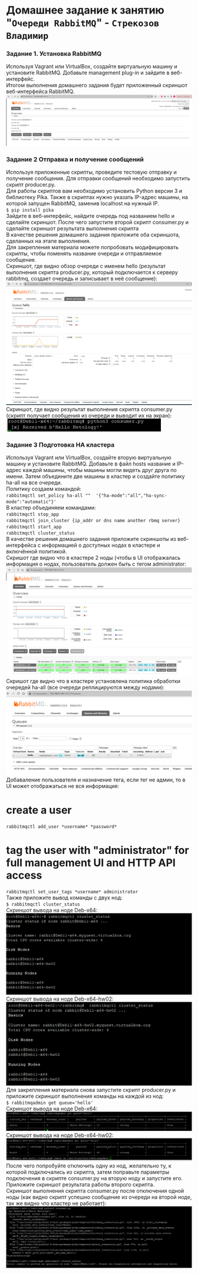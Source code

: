 # Домашнее задание к занятию "`Очереди RabbitMQ`" - `Стрекозов Владимир`

### Задание 1. Установка RabbitMQ  
Используя Vagrant или VirtualBox, создайте виртуальную машину и установите RabbitMQ. Добавьте management plug-in и зайдите в веб-интерфейс.  
Итогом выполнения домашнего задания будет приложенный скриншот веб-интерфейса RabbitMQ.  
![](https://github.com/Svalker1989/rabbitmq/blob/main/Z1.PNG)  

### Задание 2 Отправка и получение сообщений  
Используя приложенные скрипты, проведите тестовую отправку и получение сообщения. Для отправки сообщений необходимо запустить скрипт producer.py.  
Для работы скриптов вам необходимо установить Python версии 3 и библиотеку Pika. Также в скриптах нужно указать IP-адрес машины, на которой запущен RabbitMQ, заменив localhost на нужный IP.  
`$ pip install pika`  
Зайдите в веб-интерфейс, найдите очередь под названием hello и сделайте скриншот. После чего запустите второй скрипт consumer.py и сделайте скриншот результата выполнения скрипта  
В качестве решения домашнего задания приложите оба скриншота, сделанных на этапе выполнения.  
Для закрепления материала можете попробовать модифицировать скрипты, чтобы поменять название очереди и отправляемое сообщение.  
Скриншот, где видно обзор очереди с именем hello (результат выполнения скрипта producer.py, который подключается к серверу rabbitmq, создает очередь и записывает в неё сообщение):  
![](https://github.com/Svalker1989/rabbitmq/blob/main/Z2_1.PNG)  
Скриншот, где видно результат выполнения скрипта consumer.py (скрипт получает сообщения из очереди и выводит их на экран):  
![](https://github.com/Svalker1989/rabbitmq/blob/main/Z2_2.PNG)  

### Задание 3 Подготовка HA кластера  
Используя Vagrant или VirtualBox, создайте вторую виртуальную машину и установите RabbitMQ. Добавьте в файл hosts название и IP-адрес каждой машины, чтобы машины могли видеть друг друга по имени. 
Затем объедините две машины в кластер и создайте политику ha-all на все очереди.  
Политику создаем командой:  
`rabbitmqctl set_policy ha-all ""  '{"ha-mode":"all","ha-sync-mode":"automatic"}'`  
В кластер объединяем командами:  
`rabbitmqctl stop_app`  
`rabbitmqctl join_cluster {ip_addr or dns name another rbmq server}`  
`rabbitmqctl start_app`  
`rabbitmqctl cluster_status`  
В качестве решения домашнего задания приложите скриншоты из веб-интерфейса с информацией о доступных нодах в кластере и включённой политикой.  
Скришот где видно что в кластере 2 ноды (чтобы в UI отображалась информация о нодах, пользователь должен быть с тегом administrator:  
![](https://github.com/Svalker1989/rabbitmq/blob/main/Z3_1.PNG)  
Скришот где видно что в кластере установлена политика обработки очередей ha-all (все очереди реплицируются между нодами):  
![](https://github.com/Svalker1989/rabbitmq/blob/main/Z3_2.PNG)  
Добаваление пользователя и назначение тега, если тег не админ, то в UI может отображаться не вся информация:  
# create a user  
`rabbitmqctl add_user *username* *password*`  
# tag the user with "administrator" for full management UI and HTTP API access  
`rabbitmqctl set_user_tags *username* administrator`  
Также приложите вывод команды с двух нод:  
`$ rabbitmqctl cluster_status`  
Скриншот вывода на ноде Deb-x64:  
![](https://github.com/Svalker1989/rabbitmq/blob/main/Z3_3.PNG)  
Скриншот вывода на ноде Deb-x64-hw02:  
![](https://github.com/Svalker1989/rabbitmq/blob/main/Z3_4.PNG)  
Для закрепления материала снова запустите скрипт producer.py и приложите скриншот выполнения команды на каждой из нод:  
`$ rabbitmqadmin get queue='hello'`  
Скриншот вывода на ноде Deb-x64:  
![](https://github.com/Svalker1989/rabbitmq/blob/main/Z3_5.PNG)  
Скриншот вывода на ноде Deb-x64-hw02:  
![](https://github.com/Svalker1989/rabbitmq/blob/main/Z3_6.PNG) 
После чего попробуйте отключить одну из нод, желательно ту, к которой подключались из скрипта, затем поправьте параметры подключения в скрипте consumer.py на вторую ноду и запустите его.  
Приложите скриншот результата работы второго скрипта.  
Скриншот выполнения скрипта consumer.py после отключения одной ноды (как видно скрипт успешно сообщение из очереди на второй ноде, так же видно что кластер не работает):  
![](https://github.com/Svalker1989/rabbitmq/blob/main/Z3_7.PNG) 
